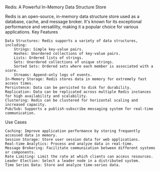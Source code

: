 Redis: A Powerful In-Memory Data Structure Store

Redis is an open-source, in-memory data structure store used as a database, cache, and message broker. It's known for its exceptional performance and versatility, making it a popular choice for various applications.
Key Features

    Data Structures: Redis supports a variety of data structures, including:
        Strings: Simple key-value pairs.
        Hashes: Unordered collections of key-value pairs.
        Lists: Ordered lists of strings.
        Sets: Unordered collections of unique strings.
        Sorted Sets: Ordered sets where each member is associated with a score.
        Streams: Append-only logs of events.
    In-Memory Storage: Redis stores data in memory for extremely fast access times.
    Persistence: Data can be persisted to disk for durability.
    Replication: Data can be replicated across multiple Redis instances for high availability and scalability.
    Clustering: Redis can be clustered for horizontal scaling and increased capacity.
    Pub/Sub: Supports a publish-subscribe messaging system for real-time communication.

Use Cases

    Caching: Improve application performance by storing frequently accessed data in memory.
    Session Storage: Store user session data for web applications.
    Real-time Analytics: Process and analyze data in real-time.
    Message Brokering: Facilitate communication between different systems or components.
    Rate Limiting: Limit the rate at which clients can access resources.
    Leader Election: Select a leader node in a distributed system.
    Time Series Data: Store and analyze time-series data.
